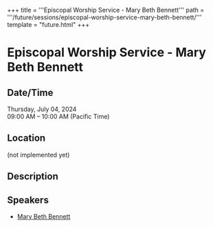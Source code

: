 +++
title = '''Episcopal Worship Service - Mary Beth Bennett'''
path = '''/future/sessions/episcopal-worship-service-mary-beth-bennett/'''
template = "future.html"
+++

<h1>Episcopal Worship Service - Mary Beth Bennett</h1>
<h2>Date/Time</h2>
<p>Thursday, July 04, 2024<br>
09:00 AM – 10:00 AM (Pacific Time)</p>
<h2>Location</h2>
(not implemented yet)
<h2>Description</h2>

<h2>Speakers</h2>
<ul><li><a href="/future/speakers/mary-beth-bennett/">Mary Beth Bennett</a></li>

